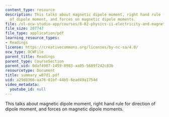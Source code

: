 ```yaml
---
content_type: resource
description: This talks about magnetic dipole moment, right hand rule for direction
  of dipole moment, and forces on magnetic dipole moments.
file: /ol-ocw-studio-app/courses/8-02-physics-ii-electricity-and-magnetism-spring-2007/a29d8366aa7601bf44b56ead49a1754d_summary_w07d1.pdf
file_size: 207747
file_type: application/pdf
learning_resource_types:
- Readings
license: https://creativecommons.org/licenses/by-nc-sa/4.0/
ocw_type: OCWFile
parent_title: Readings
parent_type: CourseSection
parent_uid: 0daf4987-1459-8983-aa85-5689f242c83b
resourcetype: Document
title: summary_w07d1.pdf
uid: a29d8366-aa76-01bf-44b5-6ead49a1754d
video_metadata:
  youtube_id: null
---
```

This talks about magnetic dipole moment, right hand rule for direction of dipole moment, and forces on magnetic dipole moments.